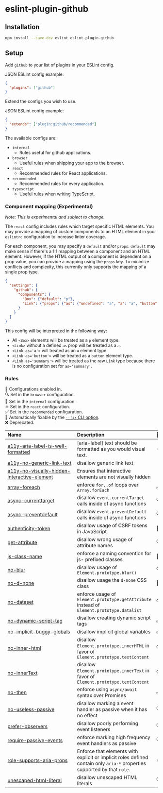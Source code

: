 # eslint-plugin-github

## Installation

```sh
npm install --save-dev eslint eslint-plugin-github
```

## Setup

Add `github` to your list of plugins in your ESLint config.

JSON ESLint config example:

```json
{
  "plugins": ["github"]
}
```

Extend the configs you wish to use.

JSON ESLint config example:

```json
{
  "extends": ["plugin:github/recommended"]
}
```

The available configs are:

- `internal`
  - Rules useful for github applications.
- `browser`
  - Useful rules when shipping your app to the browser.
- `react`
  - Recommended rules for React applications.
- `recommended`
  - Recommended rules for every application.
- `typescript`
  - Useful rules when writing TypeScript.

### Component mapping (Experimental)

_Note: This is experimental and subject to change._

The `react` config includes rules which target specific HTML elements. You may provide a mapping of custom components to an HTML element in your `eslintrc` configuration to increase linter coverage.

For each component, you may specify a `default` and/or `props`. `default` may make sense if there's a 1:1 mapping between a component and an HTML element. However, if the HTML output of a component is dependent on a prop value, you can provide a mapping using the `props` key. To minimize conflicts and complexity, this currently only supports the mapping of a single prop type.

```json
{
  "settings": {
    "github": {
      "components": {
        "Box": {"default": "p"},
        "Link": {"props": {"as": {"undefined": "a", "a": "a", "button": "button"}}}
      }
    }
  }
}
```

This config will be interpreted in the following way:

- All `<Box>` elements will be treated as a `p` element type.
- `<Link>` without a defined `as` prop will be treated as a `a`.
- `<Link as='a'>` will treated as an `a` element type.
- `<Link as='button'>` will be treated as a `button` element type.
- `<Link as='summary'>` will be treated as the raw `Link` type because there is no configuration set for `as='summary'`.

### Rules

<!-- begin auto-generated rules list -->

💼 Configurations enabled in.\
🔍 Set in the `browser` configuration.\
🔐 Set in the `internal` configuration.\
⚛️ Set in the `react` configuration.\
✅ Set in the `recommended` configuration.\
🔧 Automatically fixable by the [`--fix` CLI option](https://eslint.org/docs/user-guide/command-line-interface#--fix).\
❌ Deprecated.

| Name                                                                                                     | Description                                                                                                              | 💼 | 🔧 | ❌  |
| :------------------------------------------------------------------------------------------------------- | :----------------------------------------------------------------------------------------------------------------------- | :- | :- | :- |
| [a11y-aria-label-is-well-formatted](docs/rules/a11y-aria-label-is-well-formatted.md)                     | [aria-label] text should be formatted as you would visual text.                                                          | ⚛️ |    |    |
| [a11y-no-generic-link-text](docs/rules/a11y-no-generic-link-text.md)                                     | disallow generic link text                                                                                               |    |    | ❌  |
| [a11y-no-visually-hidden-interactive-element](docs/rules/a11y-no-visually-hidden-interactive-element.md) | Ensures that interactive elements are not visually hidden                                                                |    |    |    |
| [array-foreach](docs/rules/array-foreach.md)                                                             | enforce `for..of` loops over `Array.forEach`                                                                             | ✅  |    |    |
| [async-currenttarget](docs/rules/async-currenttarget.md)                                                 | disallow `event.currentTarget` calls inside of async functions                                                           | 🔍 |    |    |
| [async-preventdefault](docs/rules/async-preventdefault.md)                                               | disallow `event.preventDefault` calls inside of async functions                                                          | 🔍 |    |    |
| [authenticity-token](docs/rules/authenticity-token.md)                                                   | disallow usage of CSRF tokens in JavaScript                                                                              | 🔐 |    |    |
| [get-attribute](docs/rules/get-attribute.md)                                                             | disallow wrong usage of attribute names                                                                                  | 🔍 | 🔧 |    |
| [js-class-name](docs/rules/js-class-name.md)                                                             | enforce a naming convention for js- prefixed classes                                                                     | 🔐 |    |    |
| [no-blur](docs/rules/no-blur.md)                                                                         | disallow usage of `Element.prototype.blur()`                                                                             | 🔍 |    |    |
| [no-d-none](docs/rules/no-d-none.md)                                                                     | disallow usage the `d-none` CSS class                                                                                    | 🔐 |    |    |
| [no-dataset](docs/rules/no-dataset.md)                                                                   | enforce usage of `Element.prototype.getAttribute` instead of `Element.prototype.datalist`                                | 🔍 |    |    |
| [no-dynamic-script-tag](docs/rules/no-dynamic-script-tag.md)                                             | disallow creating dynamic script tags                                                                                    | ✅  |    |    |
| [no-implicit-buggy-globals](docs/rules/no-implicit-buggy-globals.md)                                     | disallow implicit global variables                                                                                       | ✅  |    |    |
| [no-inner-html](docs/rules/no-inner-html.md)                                                             | disallow `Element.prototype.innerHTML` in favor of `Element.prototype.textContent`                                       | 🔍 |    |    |
| [no-innerText](docs/rules/no-innerText.md)                                                               | disallow `Element.prototype.innerText` in favor of `Element.prototype.textContent`                                       | 🔍 | 🔧 |    |
| [no-then](docs/rules/no-then.md)                                                                         | enforce using `async/await` syntax over Promises                                                                         | ✅  |    |    |
| [no-useless-passive](docs/rules/no-useless-passive.md)                                                   | disallow marking a event handler as passive when it has no effect                                                        | 🔍 | 🔧 |    |
| [prefer-observers](docs/rules/prefer-observers.md)                                                       | disallow poorly performing event listeners                                                                               | 🔍 |    |    |
| [require-passive-events](docs/rules/require-passive-events.md)                                           | enforce marking high frequency event handlers as passive                                                                 | 🔍 |    |    |
| [role-supports-aria-props](docs/rules/role-supports-aria-props.md)                                       | Enforce that elements with explicit or implicit roles defined contain only `aria-*` properties supported by that `role`. | ⚛️ |    |    |
| [unescaped-html-literal](docs/rules/unescaped-html-literal.md)                                           | disallow unescaped HTML literals                                                                                         | 🔍 |    |    |

<!-- end auto-generated rules list -->
